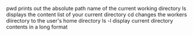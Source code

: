
pwd prints out the absolute path name of the current working directory
ls displays the content list of your current directory
cd changes the workers diirectory to the user's home directory
ls -l display current directory contents in a long format
